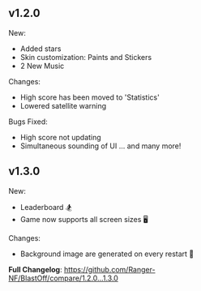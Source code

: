 ## v1.2.0
New:
- Added stars
- Skin customization: Paints and Stickers
- 2 New Music

Changes:
- High score has been moved to 'Statistics'
- Lowered satellite warning

Bugs Fixed:
- High score not updating
- Simultaneous sounding of UI
... and many more!

## v1.3.0

New:
- Leaderboard 🏂
- Game now supports all screen sizes 🖥

Changes:
- Background image are generated on every restart 🌃

**Full Changelog**: https://github.com/Ranger-NF/BlastOff/compare/1.2.0...1.3.0
